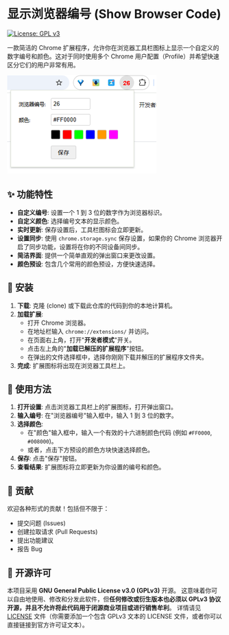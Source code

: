 # 显示浏览器编号 (Show Browser Code)

[![License: GPL v3][license-shield]][license-url]

一款简洁的 Chrome 扩展程序，允许你在浏览器工具栏图标上显示一个自定义的数字编号和颜色。这对于同时使用多个 Chrome 用户配置（Profile）并希望快速区分它们的用户非常有用。

![截图](screenshot.png)

## ✨ 功能特性

*   **自定义编号**: 设置一个 1 到 3 位的数字作为浏览器标识。
*   **自定义颜色**: 选择编号文本的显示颜色。
*   **实时更新**: 保存设置后，工具栏图标会立即更新。
*   **设置同步**: 使用 `chrome.storage.sync` 保存设置，如果你的 Chrome 浏览器开启了同步功能，设置将在你的不同设备间同步。
*   **简洁界面**: 提供一个简单直观的弹出窗口来更改设置。
*   **颜色预设**: 包含几个常用的颜色预设，方便快速选择。

## 🚀 安装

1.  **下载**: 克隆 (clone) 或下载此仓库的代码到你的本地计算机。
2.  **加载扩展**:
    *   打开 Chrome 浏览器。
    *   在地址栏输入 `chrome://extensions/` 并访问。
    *   在页面右上角，打开"**开发者模式**"开关。
    *   点击左上角的"**加载已解压的扩展程序**"按钮。
    *   在弹出的文件选择框中，选择你刚刚下载并解压的扩展程序文件夹。
3.  **完成**: 扩展图标将出现在浏览器工具栏上。

## 🎯 使用方法

1.  **打开设置**: 点击浏览器工具栏上的扩展图标，打开弹出窗口。
2.  **输入编号**: 在"浏览器编号"输入框中，输入 1 到 3 位的数字。
3.  **选择颜色**:
    *   在"颜色"输入框中，输入一个有效的十六进制颜色代码 (例如 `#FF0000`, `#008000`)。
    *   或者，点击下方预设的颜色方块快速选择颜色。
4.  **保存**: 点击"保存"按钮。
5.  **查看结果**: 扩展图标将立即更新为你设置的编号和颜色。

## 🤝 贡献

欢迎各种形式的贡献！包括但不限于：
*   提交问题 (Issues)
*   创建拉取请求 (Pull Requests)
*   提出功能建议
*   报告 Bug

## 📜 开源许可

本项目采用 **GNU General Public License v3.0 (GPLv3)** 开源。
这意味着你可以自由地使用、修改和分发此软件，但**任何修改或衍生版本也必须以 GPLv3 协议开源，并且不允许将此代码用于闭源商业项目或进行销售牟利**。
详情请见 [LICENSE](LICENSE) 文件（你需要添加一个包含 GPLv3 文本的 LICENSE 文件，或者你可以直接链接到官方许可证文本）。

<!-- Markdown link & img dfn's -->
[license-shield]: https://img.shields.io/badge/License-GPLv3-blue.svg?style=flat-square
[license-url]: https://www.gnu.org/licenses/gpl-3.0